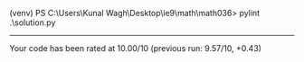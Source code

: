 
(venv) PS C:\Users\Kunal Wagh\Desktop\ie9\math\math036> pylint .\solution.py

-------------------------------------------------------------------
Your code has been rated at 10.00/10 (previous run: 9.57/10, +0.43)
